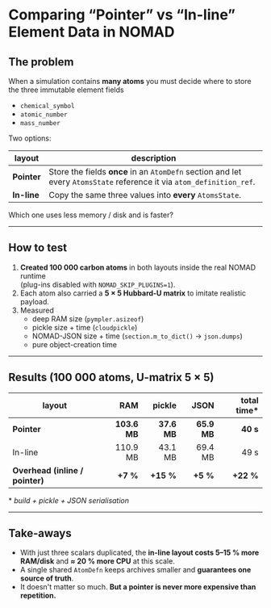 # Comparing “Pointer” vs “In-line” Element Data in NOMAD

## The problem

When a simulation contains **many atoms** you must decide where to store the three
immutable element fields

* `chemical_symbol`
* `atomic_number`
* `mass_number`

Two options:

| layout | description |
| ------ | ----------- |
| **Pointer** | Store the fields **once** in an `AtomDefn` section and let every `AtomsState` reference it via `atom_definition_ref`. |
| **In-line** | Copy the same three values into **every** `AtomsState`. |

Which one uses less memory / disk and is faster?

---

## How to test

1. **Created 100 000 carbon atoms** in both layouts inside the real NOMAD runtime  
   (plug-ins disabled with `NOMAD_SKIP_PLUGINS=1`).
2. Each atom also carried a **5 × 5 Hubbard-U matrix** to imitate realistic payload.
3. Measured  
   * deep RAM size (`pympler.asizeof`)  
   * pickle size + time (`cloudpickle`)  
   * NOMAD-JSON size + time (`section.m_to_dict()` → `json.dumps`)  
   * pure object-creation time

---

## Results (100 000 atoms, U-matrix 5 × 5)

| layout   | RAM | pickle | JSON | total time\* |
| -------- | ---:| ------:| ----:| ------------:|
| **Pointer** | **103.6 MB** | **37.6 MB** | **65.9 MB** | **40 s** |
| In-line     | 110.9 MB | 43.1 MB | 69.4 MB | 49 s |
| **Overhead (inline / pointer)** | **+7 %** | **+15 %** | **+5 %** | **+22 %** |

\* *build + pickle + JSON serialisation*

---

## Take-aways

* With just three scalars duplicated, the **in-line layout costs 5–15 % more
  RAM/disk** and **≈ 20 % more CPU** at this scale.
* A single shared `AtomDefn` keeps archives smaller and **guarantees one source
  of truth**.  
* It doesn't matter so much. **But a pointer is never more expensive than repetition.**
